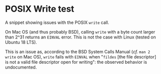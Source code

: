 # POSIX Write test

A snippet showing issues with the POSIX `write` call.

On Mac OS (and thus probably BSD), calling `write` with a byte count larger than 2^31 returns an `EINVAL` error.
This is not the case with Linux (tested on Ubuntu 18 LTS).

This is an issue as, according to the BSD System Calls Manual (*cf.* `man 2 write` on Mac OS), `write` fails with `EINVAL` when "`fildes` [the file descriptor] is not a valid file descriptor open for writing": the observed behavior is undocumented.
